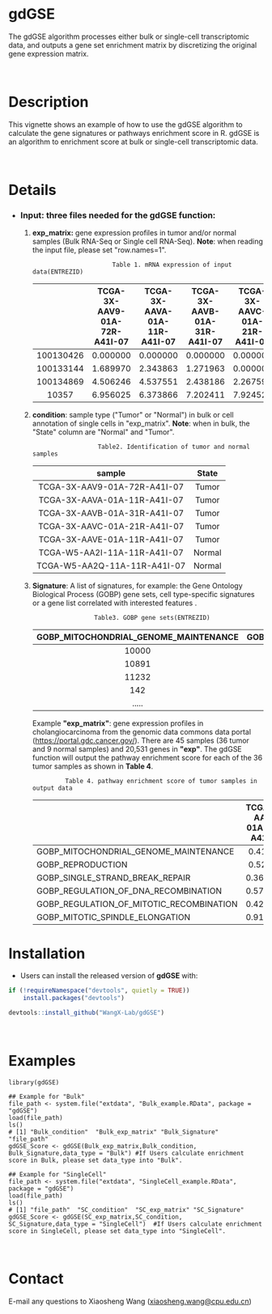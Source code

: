 # gdGSE

The gdGSE algorithm processes either bulk or single-cell transcriptomic data, and outputs a gene set enrichment matrix by discretizing the original gene expression matrix. 

&nbsp;

# Description

This vignette shows an example of how to use the gdGSE algorithm to calculate the gene signatures or pathways enrichment score in R. gdGSE is an algorithm to enrichment score at bulk or single-cell transcriptomic data. 

&nbsp;

# Details

+ ### Input: three files needed for the gdGSE function:

  1. **exp_matrix:** gene expression profiles in tumor and/or normal samples (Bulk RNA-Seq or Single cell  RNA-Seq). **Note**: when reading the input file, please set "row.names=1". 

     ```
                           Table 1. mRNA expression of input data(ENTREZID)
     ```

     |           | TCGA-3X-AAV9-01A-72R-A41I-07 | TCGA-3X-AAVA-01A-11R-A41I-07 | TCGA-3X-AAVB-01A-31R-A41I-07 | TCGA-3X-AAVC-01A-21R-A41I-07 | TCGA-3X-AAVE-01A-11R-A41I-07 |
     | :-------: | :--------------------------: | :--------------------------: | :--------------------------: | :--------------------------: | :--------------------------: |
     | 100130426 |           0.000000           |           0.000000           |           0.000000           |           0.000000           |           0.000000           |
     | 100133144 |           1.689970           |           2.343863           |           1.271963           |           0.000000           |           3.066434           |
     | 100134869 |           4.506246           |           4.537551           |           2.438186           |           2.267596           |           3.105058           |
     |   10357   |           6.956025           |           6.373866           |           7.202411           |           7.924523           |           6.919972           |

     

  2. **condition**: sample type ("Tumor" or "Normal") in bulk or cell annotation of single cells in "exp_matrix". **Note**: when in bulk, the "State" column are "Normal" and "Tumor".

     ```
                       Table2. Identification of tumor and normal samples
     ```

     |            sample            | State  |
     | :--------------------------: | :----: |
     | TCGA-3X-AAV9-01A-72R-A41I-07 | Tumor  |
     | TCGA-3X-AAVA-01A-11R-A41I-07 | Tumor  |
     | TCGA-3X-AAVB-01A-31R-A41I-07 | Tumor  |
     | TCGA-3X-AAVC-01A-21R-A41I-07 | Tumor  |
     | TCGA-3X-AAVE-01A-11R-A41I-07 | Tumor  |
     | TCGA-W5-AA2I-11A-11R-A41I-07 | Normal |
     | TCGA-W5-AA2Q-11A-11R-A41I-07 | Normal |

     

  3. **Signature**: A list  of signatures, for example: the Gene Ontology Biological Process (GOBP) gene sets, cell type-specific signatures or a gene list correlated with interested features . 

     ```
                      Table3. GOBP gene sets(ENTREZID)
     ```

     | GOBP_MITOCHONDRIAL_GENOME_MAINTENANCE | GOBP_REPRODUCTION | GOBP_SINGLE_STRAND_BREAK_REPAIR |
     | :-----------------------------------: | :---------------: | :-----------------------------: |
     |                 10000                 |        100        |            100133315            |
     |                 10891                 |       10007       |              1161               |
     |                 11232                 |     100125288     |               142               |
     |                  142                  |     100130958     |             200558              |
     |                 .....                 |       .....       |              .....              |

     Example **"exp_matrix"**: gene expression profiles in cholangiocarcinoma from the genomic data commons data portal (<https://portal.gdc.cancer.gov/>). There are 45 samples (36 tumor and 9 normal samples) and 20,531 genes in **"exp"**. The gdGSE function will output the pathway enrichment score for each of the 36 tumor samples as shown in **Table 4**. 

     ```
              Table 4. pathway enrichment score of tumor samples in output data
     ```

     |                                          | TCGA-3X-AAV9-01A-72R-A41I-07 | TCGA-3X-AAVA-01A-11R-A41I-07 |
     | ---------------------------------------- | :--------------------------: | :--------------------------: |
     | GOBP_MITOCHONDRIAL_GENOME_MAINTENANCE    |           0.419354           |          0.4193548           |
     | GOBP_REPRODUCTION                        |           0.527494           |          0.4249830           |
     | GOBP_SINGLE_STRAND_BREAK_REPAIR          |          0.3636364           |          0.3636364           |
     | GOBP_REGULATION_OF_DNA_RECOMBINATION     |          0.5789474           |          0.4812030           |
     | GOBP_REGULATION_OF_MITOTIC_RECOMBINATION |          0.4285714           |          0.4285714           |
     | GOBP_MITOTIC_SPINDLE_ELONGATION          |          0.9166667           |          0.8333333           |

     

# Installation

- Users can install the released version of **gdGSE** with:
  &nbsp;

```R
if (!requireNamespace("devtools", quietly = TRUE))
    install.packages("devtools")

devtools::install_github("WangX-Lab/gdGSE")
```

&nbsp;

# Examples

```
library(gdGSE)

## Example for "Bulk"
file_path <- system.file("extdata", "Bulk_example.RData", package = "gdGSE")
load(file_path)
ls()
# [1] "Bulk_condition"  "Bulk_exp_matrix" "Bulk_Signature"  "file_path" 
gdGSE_Score <- gdGSE(Bulk_exp_matrix,Bulk_condition, Bulk_Signature,data_type = "Bulk") #If Users calculate enrichment score in Bulk, please set data_type into "Bulk".

## Example for "SingleCell"
file_path <- system.file("extdata", "SingleCell_example.RData", package = "gdGSE")
load(file_path)
ls()
# [1] "file_path"  "SC_condition"  "SC_exp_matrix" "SC_Signature" 
gdGSE_Score <- gdGSE(SC_exp_matrix,SC_condition, SC_Signature,data_type = "SingleCell")  #If Users calculate enrichment score in SingleCell, please set data_type into "SingleCell".
```

&nbsp;

# Contact

E-mail any questions to Xiaosheng Wang (xiaosheng.wang@cpu.edu.cn)
